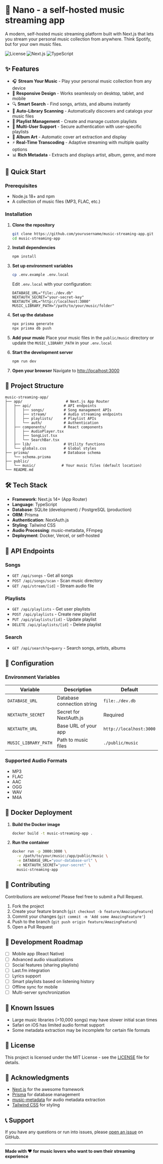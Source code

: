 # 🎵 Nano - a self-hosted music streaming app

A modern, self-hosted music streaming platform built with Next.js that lets you stream your personal music collection from anywhere. Think Spotify, but for your own music files.

![License](https://img.shields.io/badge/license-MIT-blue.svg)
![Next.js](https://img.shields.io/badge/Next.js-14+-black.svg)
![TypeScript](https://img.shields.io/badge/TypeScript-Ready-blue.svg)

## ✨ Features

- 🎧 **Stream Your Music** - Play your personal music collection from any device
- 📱 **Responsive Design** - Works seamlessly on desktop, tablet, and mobile
- 🔍 **Smart Search** - Find songs, artists, and albums instantly
- 📁 **Auto-Library Scanning** - Automatically discovers and catalogs your music files
- 🎵 **Playlist Management** - Create and manage custom playlists
- 👥 **Multi-User Support** - Secure authentication with user-specific playlists
- 🎨 **Album Art** - Automatic cover art extraction and display
- ⚡ **Real-Time Transcoding** - Adaptive streaming with multiple quality options
- 📊 **Rich Metadata** - Extracts and displays artist, album, genre, and more

## 🚀 Quick Start

### Prerequisites

- Node.js 18+ and npm
- A collection of music files (MP3, FLAC, etc.)

### Installation

1. **Clone the repository**
   ```bash
   git clone https://github.com/yourusername/music-streaming-app.git
   cd music-streaming-app
   ```

2. **Install dependencies**
   ```bash
   npm install
   ```

3. **Set up environment variables**
   ```bash
   cp .env.example .env.local
   ```
   
   Edit `.env.local` with your configuration:
   ```env
   DATABASE_URL="file:./dev.db"
   NEXTAUTH_SECRET="your-secret-key"
   NEXTAUTH_URL="http://localhost:3000"
   MUSIC_LIBRARY_PATH="/path/to/your/music/folder"
   ```

4. **Set up the database**
   ```bash
   npx prisma generate
   npx prisma db push
   ```

5. **Add your music**
   Place your music files in the `public/music` directory or update the `MUSIC_LIBRARY_PATH` in your `.env.local`

6. **Start the development server**
   ```bash
   npm run dev
   ```

7. **Open your browser**
   Navigate to [http://localhost:3000](http://localhost:3000)

## 📁 Project Structure

```
music-streaming-app/
├── app/                    # Next.js App Router
│   ├── api/               # API endpoints
│   │   ├── songs/         # Song management APIs
│   │   ├── stream/        # Audio streaming endpoints
│   │   ├── playlists/     # Playlist APIs
│   │   └── auth/          # Authentication
│   ├── components/        # React components
│   │   ├── AudioPlayer.tsx
│   │   ├── SongList.tsx
│   │   └── SearchBar.tsx
│   ├── lib/               # Utility functions
│   └── globals.css        # Global styles
├── prisma/                # Database schema
│   └── schema.prisma
├── public/
│   └── music/            # Your music files (default location)
└── README.md
```

## 🛠️ Tech Stack

- **Framework**: Next.js 14+ (App Router)
- **Language**: TypeScript
- **Database**: SQLite (development) / PostgreSQL (production)
- **ORM**: Prisma
- **Authentication**: NextAuth.js
- **Styling**: Tailwind CSS
- **Audio Processing**: music-metadata, FFmpeg
- **Deployment**: Docker, Vercel, or self-hosted

## 📱 API Endpoints

### Songs
- `GET /api/songs` - Get all songs
- `POST /api/songs/scan` - Scan music directory
- `GET /api/stream/[id]` - Stream audio file

### Playlists
- `GET /api/playlists` - Get user playlists
- `POST /api/playlists` - Create new playlist
- `PUT /api/playlists/[id]` - Update playlist
- `DELETE /api/playlists/[id]` - Delete playlist

### Search
- `GET /api/search?q=query` - Search songs, artists, albums

## 🔧 Configuration

### Environment Variables

| Variable | Description | Default |
|----------|-------------|---------|
| `DATABASE_URL` | Database connection string | `file:./dev.db` |
| `NEXTAUTH_SECRET` | Secret for NextAuth.js | Required |
| `NEXTAUTH_URL` | Base URL of your app | `http://localhost:3000` |
| `MUSIC_LIBRARY_PATH` | Path to music files | `./public/music` |

### Supported Audio Formats

- MP3
- FLAC
- AAC
- OGG
- WAV
- M4A

## 🐳 Docker Deployment

1. **Build the Docker image**
   ```bash
   docker build -t music-streaming-app .
   ```

2. **Run the container**
   ```bash
   docker run -p 3000:3000 \
     -v /path/to/your/music:/app/public/music \
     -e DATABASE_URL="your-database-url" \
     -e NEXTAUTH_SECRET="your-secret" \
     music-streaming-app
   ```

## 🤝 Contributing

Contributions are welcome! Please feel free to submit a Pull Request.

1. Fork the project
2. Create your feature branch (`git checkout -b feature/AmazingFeature`)
3. Commit your changes (`git commit -m 'Add some AmazingFeature'`)
4. Push to the branch (`git push origin feature/AmazingFeature`)
5. Open a Pull Request

## 📝 Development Roadmap

- [ ] Mobile app (React Native)
- [ ] Advanced audio visualizations
- [ ] Social features (sharing playlists)
- [ ] Last.fm integration
- [ ] Lyrics support
- [ ] Smart playlists based on listening history
- [ ] Offline sync for mobile
- [ ] Multi-server synchronization

## 🐛 Known Issues

- Large music libraries (>10,000 songs) may have slower initial scan times
- Safari on iOS has limited audio format support
- Some metadata extraction may be incomplete for certain file formats

## 📄 License

This project is licensed under the MIT License - see the [LICENSE](LICENSE) file for details.

## 🙏 Acknowledgments

- [Next.js](https://nextjs.org/) for the awesome framework
- [Prisma](https://prisma.io/) for database management
- [music-metadata](https://github.com/borewit/music-metadata) for audio metadata extraction
- [Tailwind CSS](https://tailwindcss.com/) for styling

## 📞 Support

If you have any questions or run into issues, please [open an issue](https://github.com/yourusername/music-streaming-app/issues) on GitHub.

---

**Made with ❤️ for music lovers who want to own their streaming experience**
